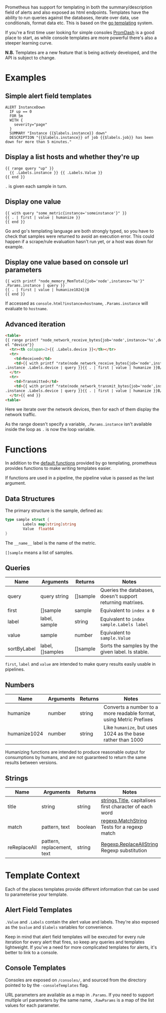Prometheus has support for templating in both the summary/description field of alerts and also exposed as html endpoints. Templates have the ability to run queries against the databases, iterate over data, use conditionals, format data etc. This is based on the [go templating](http://golang.org/pkg/text/template/) system.

If you're a first time user looking for simple consoles [PromDash](https://github.com/prometheus/promdash) is a good place to start, as while console templates are more powerful there's also a steeper learning curve.

**N.B.** Templates are a new feature that is being actively developed, and the API is subject to change.

# Examples

## Simple alert field templates

    ALERT InstanceDown
      IF up == 0
      FOR 5m
      WITH {
        severity="page"
      }
      SUMMARY "Instance {{$labels.instance}} down"
      DESCRIPTION "{{$labels.instance}} of job {{$labels.job}} has been down for more than 5 minutes."


## Display a list hosts and whether they're up

````
{{ range query "up" }}
  {{ .Labels.instance }} {{ .Labels.Value }}
{{ end }}
````

`.` is given each sample in turn.

## Display one value

````
{{ with query "some_metric{instance='someinstance'}" }}
{{ . | first | value | humanize }}
{{ end }}
````

Go and go's templating language are both strongly typed, so you have to check that samples were returned to avoid an execution error. This could happen if a scrape/rule evaluation hasn't run yet, or a host was down for example.

## Display one value based on console url parameters

````
{{ with printf "node_memory_MemTotal{job='node',instance='%s'}" .Params.instance | query }}
{{ . | first | value | humanize1024}}B
{{ end }}
````

If accessed as `console.html?instance=hostname`, `.Params.instance` will evaluate to `hostname`.

## Advanced iteration

````html
<table>
{{ range printf "node_network_receive_bytes{job='node',instance='%s',device!='lo'}" .Params.instance | query | sortByLab
el "device"}}
  <tr><th colspan=2>{{ .Labels.device }}</th></tr>
  <tr>
    <td>Received</td>
    <td>{{ with printf "rate(node_network_receive_bytes{job='node',instance='%s',device='%s'}[5m])" .Labels
.instance .Labels.device | query }}{{ . | first | value | humanize }}B/s{{end}}</td>
  </tr>
  <tr>
    <td>Transmitted</td>
    <td>{{ with printf "rate(node_network_transmit_bytes{job='node',instance='%s',device='%s'}[5m])" .Labels
.instance .Labels.device | query }}{{ . | first | value | humanize }}B/s{{end}}</td>
  </tr>{{ end }}
<table>
````

Here we iterate over the network devices, then for each of them display the network traffic. 

As the range doesn't specify a variable, `.Params.instance` isn't available inside the loop as `.` is now the loop variable.

# Functions

In addition to the [default functions](http://golang.org/pkg/text/template/#hdr-Functions) provided by go templating, prometheus provides functions to make writing templates easier.

If functions are used in a pipeline, the pipeline value is passed as the last argument. 

## Data Structures

The primary structure is the sample, defined as:
````go
type sample struct {
        Labels map[string]string
        Value  float64
}
````

The `__name__` label is the name of the metric.

`[]sample` means a list of samples.

## Queries

| Name          | Arguments     | Returns  | Notes    |
| ------------- | ------------- | -------- | -------- |
| query         | query string  | []sample | Queries the databases, doesn't support returning matrixes.  |
| first         | []sample      | sample   | Equivalent to `index a 0`  |
| label         | label, sample | string   | Equivalent to `index sample.Labels label`  |
| value         | sample        | number   | Equivalent to `sample.Value`  |
| sortByLabel   | label, []samples | []sample | Sorts the samples by the given label. Is stable.  |

`first`, `label` and `value` are intended to make query results easily usable in pipelines.

## Numbers

| Name          | Arguments     | Returns |  Notes    |
| ------------- | --------------| --------| --------- |
| humanize      | number        | string  | Converts a number to a more readable format, using Metric Prefixes 
| humanize1024  | number        | string  | Like `humanize`, but uses 1024 as the base rather than 1000 |

Humanizing functions are intended to produce reasonable output for consumptions by humans, and are not guaranteed to return the same results between versions.

## Strings

| Name          | Arguments     | Returns |    Notes    |
| ------------- | ------------- | ------- | ----------- |
| title         | string        | string  | [strings.Title](http://golang.org/pkg/strings/#Title), capitalises first character of each word|
| match         | pattern, text | boolean | [regexp.MatchString](http://golang.org/pkg/regexp/#MatchString) Tests for a regexp match |
| reReplaceAll  | pattern, replacement, text | string | [Regexp.ReplaceAllString](http://golang.org/pkg/regexp/#Regexp.ReplaceAllString) Regexp substitution |


# Template Context

Each of the places templates provide different information that can be used to parameterise your template.

## Alert Field Templates

`.Value` and `.Labels` contain the alert value and labels. They're also exposed as the `$value` and `$labels` variables for convenience.

Keep in mind that alert field templates will be executed for every rule iteration for every alert that fires, so keep any queries and templates lightweight. If you've a need for more complicated templates for alerts, it's better to link to a console.

## Console Templates

Consoles are exposed on `/consoles/`, and sourced from the directory pointed to by the `-consoleTemplates` flag.

URL parameters are available as a map in `.Params`. If you need to support multiple url parameters by the same name, `.RawParams` is a map of the list values for each parameter.